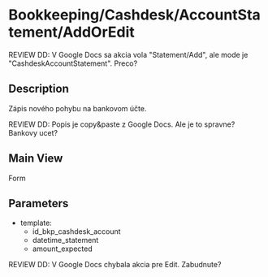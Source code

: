 # Bookkeeping/Cashdesk/AccountStatement/AddOrEdit

REVIEW DD: V Google Docs sa akcia vola "Statement/Add", ale mode je "CashdeskAccountStatement". Preco?

## Description

Zápis nového pohybu na bankovom účte.

REVIEW DD: Popis je copy&paste z Google Docs. Ale je to spravne? Bankovy ucet?

## Main View

Form

## Parameters

* template:
  * id_bkp_cashdesk_account
  * datetime_statement
  * amount_expected

REVIEW DD: V Google Docs chybala akcia pre Edit. Zabudnute?